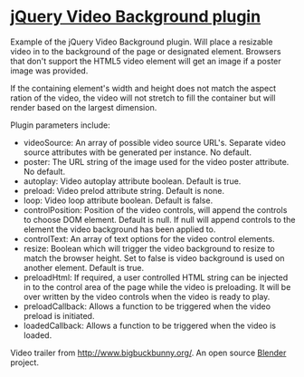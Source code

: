 # [jQuery Video Background plugin](http://www.georgepaterson.com)

Example of the jQuery Video Background plugin. Will place a resizable video in to the background of the page or designated element. Browsers that don't support the HTML5 video element will get an image if a poster image was provided.

If the containing element's width and height does not match the aspect ration of the video, the video will not stretch to fill the container but will render based on the largest dimension.

Plugin parameters include:

*	videoSource: An array of possible video source URL's. Separate video source attributes with be generated per instance. No default.
*	poster: The URL string of the image used for the video poster attribute. No default.
*	autoplay: Video autoplay attribute boolean. Default is true.
*	preload: Video prelod attribute string. Default is none.
*	loop: Video loop attribute boolean. Default is false.
*	controlPosition: Position of the video controls, will append the controls to choose DOM element. Default is null.  If null will append controls to the element the video background has been applied to.
*	controlText: An array of text options for the video control elements.
*	resize: Boolean which will trigger the video background to resize to match the browser height. Set to false is video background is used on another element. Default is true.
*	preloadHtml: If required, a user controlled HTML string can be injected in to the control area of the page while the video is preloading. It will be over written by the video controls when the video is ready to play.
*	preloadCallback: Allows a function to be triggered when the video preload is initiated.
*	loadedCallback: Allows a function to be triggered when the video is loaded.

Video trailer from <a href="http://www.bigbuckbunny.org/">http://www.bigbuckbunny.org/</a>. An open source <a href="http://www.blender.org/">Blender</a> project.